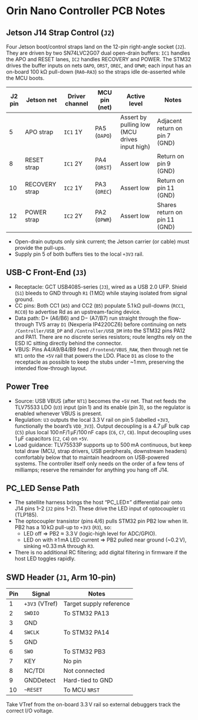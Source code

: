 # Orin Nano Controller PCB Notes

## Jetson J14 Strap Control (`J2`)

Four Jetson boot/control straps land on the 12-pin right-angle socket (`J2`). They are driven by two SN74LVC2G07 dual open-drain buffers: `IC1` handles the APO and RESET lanes, `IC2` handles RECOVERY and POWER. The STM32 drives the buffer inputs on nets `OAPO`, `ORST`, `OREC`, and `OPWR`; each input has an on-board 100 kΩ pull-down (`RA0–RA3`) so the straps idle de-asserted while the MCU boots.

| J2 pin | Jetson net | Driver channel | MCU pin (net) | Active level | Notes |
| --- | --- | --- | --- | --- | --- |
| 5 | APO strap | `IC1` 1Y | PA5 (`OAPO`) | Assert by pulling low (MCU drives input high) | Adjacent return on pin 7 (GND) |
| 8 | RESET strap | `IC1` 2Y | PA4 (`ORST`) | Assert low | Return on pin 9 (GND) |
| 10 | RECOVERY strap | `IC2` 1Y | PA3 (`OREC`) | Assert low | Return on pin 11 (GND) |
| 12 | POWER strap | `IC2` 2Y | PA2 (`OPWR`) | Assert low | Shares return on pin 11 (GND) |

- Open-drain outputs only sink current; the Jetson carrier (or cable) must provide the pull-ups.
- Supply pin 5 of both buffers ties to the local `+3V3` rail.

## USB-C Front-End (`J3`)

- Receptacle: GCT USB4085-series (`J3`), wired as a USB 2.0 UFP. Shield (`S1`) bleeds to GND through `R1` (1 MΩ) while staying isolated from signal ground.
- CC pins: Both CC1 (`A5`) and CC2 (`B5`) populate 5.1 kΩ pull-downs (`RCC1`, `RCC0`) to advertise Rd as an upstream-facing device.
- Data path: D+ (A6/B6) and D− (A7/B7) run straight through the flow-through TVS array `D1` (Nexperia IP4220CZ6) before continuing on nets `/Controller/USB_DP` and `/Controller/USB_DM` into the STM32 pins PA12 and PA11. There are no discrete series resistors; route lengths rely on the ESD IC sitting directly behind the connector.
- VBUS: Pins A4/A9/B4/B9 feed `/Frontend/VBUS_RAW`, then through net tie `NT1` onto the `+5V` rail that powers the LDO. Place `D1` as close to the receptacle as possible to keep the stubs under ~1 mm, preserving the intended flow-through layout.

## Power Tree

- Source: USB VBUS (after `NT1`) becomes the `+5V` net. That net feeds the TLV75533 LDO (`U3`) input (pin 1) and its enable (pin 3), so the regulator is enabled whenever VBUS is present.
- Regulation: `U3` outputs the local 3.3 V rail on pin 5 (labelled `+3V3`, functionally the board’s `VDD_3V3`). Output decoupling is a 4.7 µF bulk cap (`C5`) plus local 100 nF/1 µF/100 nF caps (`C6`, `C7`, `C8`). Input decoupling uses 1 µF capacitors (`C2`, `C4`) on `+5V`.
- Load guidance: TLV75533P supports up to 500 mA continuous, but keep total draw (MCU, strap drivers, USB peripherals, downstream headers) comfortably below that to maintain headroom on USB-powered systems. The controller itself only needs on the order of a few tens of milliamps; reserve the remainder for anything you hang off J14.

## PC\_LED Sense Path

- The satellite harness brings the host “PC\_LED±” differential pair onto J14 pins 1–2 (`J2` pins 1–2). These drive the LED input of optocoupler `U1` (TLP185).
- The optocoupler transistor (pins 4/6) pulls STM32 pin PB2 low when lit. PB2 has a 10 kΩ pull-up to `+3V3` (`R3`), so:
  - LED off ⇒ PB2 ≈ 3.3 V (logic-high level for ADC/GPIO).
  - LED on with ≥1 mA LED current ⇒ PB2 pulled near ground (~0.2 V), sinking ≈0.33 mA through `R3`.
- There is no additional RC filtering; add digital filtering in firmware if the host LED toggles rapidly.

## SWD Header (`J1`, Arm 10-pin)

| Pin | Signal | Notes |
| --- | --- | --- |
| 1 | `+3V3` (VTref) | Target supply reference |
| 2 | `SWDIO` | To STM32 PA13 |
| 3 | GND | |
| 4 | `SWCLK` | To STM32 PA14 |
| 5 | GND | |
| 6 | `SWO` | To STM32 PB3 |
| 7 | KEY | No pin |
| 8 | NC/TDI | Not connected |
| 9 | GNDDetect | Hard-tied to GND |
| 10 | `~RESET` | To MCU `NRST` |

Take VTref from the on-board 3.3 V rail so external debuggers track the correct I/O voltage.
